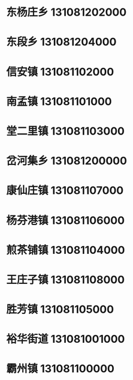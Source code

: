 # 东杨庄乡 131081202000
# 东段乡 131081204000
# 信安镇 131081102000
# 南孟镇 131081101000
# 堂二里镇 131081103000
# 岔河集乡 131081200000
# 康仙庄镇 131081107000
# 杨芬港镇 131081106000
# 煎茶铺镇 131081104000
# 王庄子镇 131081108000
# 胜芳镇 131081105000
# 裕华街道 131081001000
# 霸州镇 131081100000
